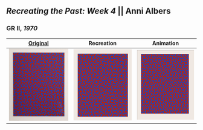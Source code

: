 ## *Recreating the Past: Week 4* || Anni Albers

### GR II, *1970*

| [Original](https://www.artsy.net/artwork/anni-albers-gr-ii) | Recreation | Animation |
| ---------------------------------------------------- | ---------- | ------- |
| ![](media/original.jpg) | ![](media/final.png) | ![](media/animation.gif) |